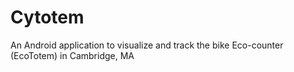 # Cytotem
An Android application to visualize and track the bike Eco-counter (EcoTotem) in Cambridge, MA
